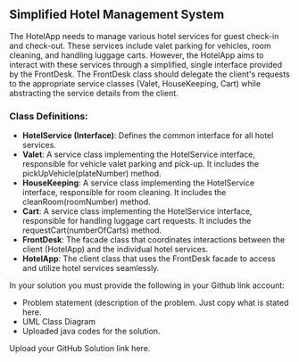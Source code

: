 ## Simplified Hotel Management System
The HotelApp needs to manage various hotel services for guest check-in and check-out. These services include valet parking for vehicles, room cleaning, and handling luggage carts. However, the HotelApp aims to interact with these services through a simplified, single interface provided by the FrontDesk. The FrontDesk class should delegate the client's requests to the appropriate service classes (Valet, HouseKeeping, Cart) while abstracting the service details from the client.

### Class Definitions:
- **HotelService (Interface)**: Defines the common interface for all hotel services.
- **Valet**: A service class implementing the HotelService interface, responsible for vehicle valet parking and pick-up. It includes the pickUpVehicle(plateNumber) method.
- **HouseKeeping**: A service class implementing the HotelService interface, responsible for room cleaning. It includes the cleanRoom(roomNumber) method.
- **Cart**: A service class implementing the HotelService interface, responsible for handling luggage cart requests. It includes the requestCart(numberOfCarts) method.
- **FrontDesk**: The facade class that coordinates interactions between the client (HotelApp) and the individual hotel services.
- **HotelApp**: The client class that uses the FrontDesk facade to access and utilize hotel services seamlessly.

In your solution you must provide the following in your Github link account:
-  Problem statement (description of the problem. Just copy what is stated here.
-  UML Class Diagram
-  Uploaded java codes for the solution.

Upload your GitHub Solution link here.
